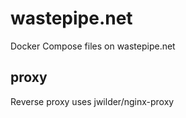 # wastepipe.net
Docker Compose files on wastepipe.net

## proxy
Reverse proxy uses jwilder/nginx-proxy
